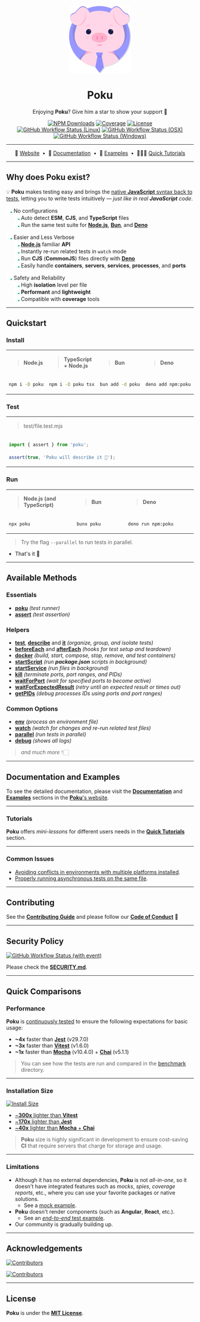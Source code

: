 <div align="center">
<img height="180" alt="Poku's Logo" src="https://raw.githubusercontent.com/wellwelwel/poku/main/.github/assets/readme/poku.svg">

# Poku

Enjoying **Poku**? Give him a star to show your support 🌟

[![NPM Downloads](https://img.shields.io/npm/dt/poku.svg?logo=npm&logoColor=white&color=1e90ff)](https://www.npmjs.com/package/poku)
[![Coverage](https://img.shields.io/codecov/c/github/wellwelwel/poku)](https://app.codecov.io/github/wellwelwel/poku)
[![License](https://img.shields.io/npm/l/poku?maxAge=2592000&color=9c88ff)](https://github.com/wellwelwel/poku/blob/main/LICENSE)<br />
[![GitHub Workflow Status (Linux)](https://img.shields.io/github/actions/workflow/status/wellwelwel/poku/ci_coverage-linux.yml?event=push&label=&branch=main&logo=ubuntu&logoColor=white)](https://github.com/wellwelwel/poku/actions/workflows/ci_coverage-linux.yml?query=branch%3Amain)
[![GitHub Workflow Status (OSX)](https://img.shields.io/github/actions/workflow/status/wellwelwel/poku/ci_coverage-osx.yml?event=push&label=&branch=main&logo=apple&logoColor=white)](https://github.com/wellwelwel/poku/actions/workflows/ci_coverage-osx.yml?query=branch%3Amain)
[![GitHub Workflow Status (Windows)](https://img.shields.io/github/actions/workflow/status/wellwelwel/poku/ci_coverage-windows.yml?event=push&label=&branch=main&logo=windows&logoColor=white)](https://github.com/wellwelwel/poku/actions/workflows/ci_coverage-windows.yml?query=branch%3Amain)

---

🐷 [Website](https://poku.io/)<span>&nbsp;&nbsp;•&nbsp;&nbsp;</span>📒 [Documentation](https://poku.io/docs/category/documentation)<span>&nbsp;&nbsp;•&nbsp;&nbsp;</span>🧪 [Examples](https://poku.io/docs/category/examples)<span>&nbsp;&nbsp;•&nbsp;&nbsp;</span>🧑🏻‍🎓 [Quick Tutorials](https://poku.io/docs/category/quick-tutorials)

</div>

---

## Why does Poku exist?

💡 **Poku** makes testing easy and brings the [native **JavaScript** syntax back to tests](https://poku.io/docs/philosophy#javascript-essence-for-tests-), letting you to write tests intuitively — _just like in real **JavaScript** code_.

<img width="16" height="16" alt="check" src="https://raw.githubusercontent.com/wellwelwel/poku/main/.github/assets/readme/check.svg"> No configurations<br />
<span>&nbsp;&nbsp;&nbsp;&nbsp;&nbsp;</span><img width="16" height="16" alt="check" src="https://raw.githubusercontent.com/wellwelwel/poku/main/.github/assets/readme/check.svg"> Auto detect **ESM**, **CJS**, and **TypeScript** files<br />
<span>&nbsp;&nbsp;&nbsp;&nbsp;&nbsp;</span><img width="16" height="16" alt="check" src="https://raw.githubusercontent.com/wellwelwel/poku/main/.github/assets/readme/check.svg"> Run the same test suite for [**Node.js**][node-version-url], [**Bun**][bun-version-url], and [**Deno**][deno-version-url]<br />

<img width="16" height="16" alt="check" src="https://raw.githubusercontent.com/wellwelwel/poku/main/.github/assets/readme/check.svg"> Easier and Less Verbose<br />
<span>&nbsp;&nbsp;&nbsp;&nbsp;&nbsp;</span><img width="16" height="16" alt="check" src="https://raw.githubusercontent.com/wellwelwel/poku/main/.github/assets/readme/check.svg"> [**Node.js**][node-version-url] familiar **API**<br />
<span>&nbsp;&nbsp;&nbsp;&nbsp;&nbsp;</span><img width="16" height="16" alt="check" src="https://raw.githubusercontent.com/wellwelwel/poku/main/.github/assets/readme/check.svg"> Instantly re-run related tests in `watch` mode<br />
<span>&nbsp;&nbsp;&nbsp;&nbsp;&nbsp;</span><img width="16" height="16" alt="check" src="https://raw.githubusercontent.com/wellwelwel/poku/main/.github/assets/readme/check.svg"> Run **CJS** (**CommonJS**) files directly with [**Deno**][deno-version-url]<br />
<span>&nbsp;&nbsp;&nbsp;&nbsp;&nbsp;</span><img width="16" height="16" alt="check" src="https://raw.githubusercontent.com/wellwelwel/poku/main/.github/assets/readme/check.svg"> Easily handle **containers**, **servers**, **services**, **processes**, and **ports**<br />

<img width="16" height="16" alt="check" src="https://raw.githubusercontent.com/wellwelwel/poku/main/.github/assets/readme/check.svg"> Safety and Reliability<br />
<span>&nbsp;&nbsp;&nbsp;&nbsp;&nbsp;</span><img width="16" height="16" alt="check" src="https://raw.githubusercontent.com/wellwelwel/poku/main/.github/assets/readme/check.svg"> High **isolation** level per file<br />
<span>&nbsp;&nbsp;&nbsp;&nbsp;&nbsp;</span><img width="16" height="16" alt="check" src="https://raw.githubusercontent.com/wellwelwel/poku/main/.github/assets/readme/check.svg"> **Performant** and **lightweight**<br />
<span>&nbsp;&nbsp;&nbsp;&nbsp;&nbsp;</span><img width="16" height="16" alt="check" src="https://raw.githubusercontent.com/wellwelwel/poku/main/.github/assets/readme/check.svg"> Compatible with **coverage** tools

---

## Quickstart

### Install

<table>
<tr>
<td><blockquote><b>Node.js</b</blockquote></td>
<td><blockquote><b>TypeScript + Node.js</b</blockquote></td>
<td><blockquote><b>Bun</b</blockquote></td>
<td><blockquote><b>Deno</b</blockquote></td>
</tr>
<tr>
<td width="400">

```bash
npm i -D poku
```

</td>
<td width="400">

```bash
npm i -D poku tsx
```

</td>
<td width="400">

```bash
bun add -d poku
```

</td>
<td width="400">

```bash
deno add npm:poku
```

</td>
</tr>
</table>

### Test

<table>
<tr>
<td>
<blockquote>test/file.test.mjs</blockquote>
</td>
</tr>
<tr>
<td width="1200">

```ts
import { assert } from 'poku';

assert(true, 'Poku will describe it 🐷');
```

</td>
</tr>
</table>

### Run

<table>
<tr>
<td><blockquote><b>Node.js (and TypeScript)</b</blockquote></td>
<td><blockquote><b>Bun</b</blockquote></td>
<td><blockquote><b>Deno</b</blockquote></td>
</tr>
<tr>
<td width="400">

```bash
npx poku
```

</td>
<td width="400">

```bash
bunx poku
```

</td>
<td width="400">

```bash
deno run npm:poku
```

</td>
</tr>
</table>

> Try the flag `--parallel` to run tests in parallel.

- That's it 🎉

---

## Available Methods

### Essentials

- [**poku**](https://poku.io/docs/category/-poku) _(test runner)_
- [**assert**](https://poku.io/docs/documentation/assert) _(test assertion)_

### Helpers

- [**test**](https://poku.io/docs/documentation/helpers/test), [**describe**](https://poku.io/docs/documentation/helpers/describe) and [**it**](https://poku.io/docs/documentation/helpers/it) _(organize, group, and isolate tests)_
- [**beforeEach**](https://poku.io/docs/category/-before-and-after-each) and [**afterEach**](https://poku.io/docs/category/-before-and-after-each) _(hooks for test setup and teardown)_
- [**docker**](https://poku.io/docs/documentation/helpers/containers) _(build, start, compose, stop, remove, and test containers)_
- [**startScript**](https://poku.io/docs/documentation/helpers/startScript) _(run **package.json** scripts in background)_
- [**startService**](https://poku.io/docs/documentation/helpers/startService) _(run files in background)_
- [**kill**](https://poku.io/docs/documentation/helpers/processes/kill) _(terminate ports, port ranges, and PIDs)_
- [**waitForPort**](https://poku.io/docs/documentation/helpers/processes/wait-for-port) _(wait for specified ports to become active)_
- [**waitForExpectedResult**](https://poku.io/docs/documentation/helpers/processes/wait-for-expected-result) _(retry until an expected result or times out)_
- [**getPIDs**](https://poku.io/docs/documentation/helpers/processes/get-pids) _(debug processes IDs using ports and port ranges)_

### Common Options

- [**env**](https://poku.io/docs/documentation/helpers/env) _(process an environment file)_
- [**watch**](https://poku.io/docs/documentation/poku/options/watch) _(watch for changes and re-run related test files)_
- [**parallel**](https://poku.io/docs/documentation/poku/options/parallel) _(run tests in parallel)_
- [**debug**](https://poku.io/docs/documentation/poku/options/debug) _(shows all logs)_

> _and much more_ 👇🏻

---

## Documentation and Examples

To see the detailed documentation, please visit the [**Documentation**](https://poku.io/docs/category/documentation) and [**Examples**](https://poku.io/docs/category/examples) sections in the [**Poku**'s website](https://poku.io).

---

### Tutorials

**Poku** offers _mini-lessons_ for different users needs in the [**Quick Tutorials**](https://poku.io/docs/category/quick-tutorials) section.

---

### Common Issues

- [Avoiding conflicts in environments with multiple platforms installed](https://poku.io/docs/tutorials/cross-platform#recommendations).
- [Properly running asynchronous tests on the same file](https://poku.io/docs/examples/promises).

---

## Contributing

See the [**Contributing Guide**](https://github.com/wellwelwel/poku/blob/main/CONTRIBUTING.md) and please follow our [**Code of Conduct**](https://github.com/wellwelwel/poku/blob/main/CODE_OF_CONDUCT.md) 🚀

---

## Security Policy

[![GitHub Workflow Status (with event)](https://img.shields.io/github/actions/workflow/status/wellwelwel/poku/ci_codeql.yml?event=push&label=&branch=main&logo=github&logoColor=white)](https://github.com/wellwelwel/poku/actions/workflows/ci_codeql.yml?query=branch%3Amain)

Please check the [**SECURITY.md**](https://github.com/wellwelwel/poku/blob/main/SECURITY.md).

---

## Quick Comparisons

### Performance

**Poku** is [continuously tested](https://github.com/wellwelwel/poku/blob/main/.github/workflows/ci_benchmark.yml) to ensure the following expectations for basic usage:

- **~4x** faster than [**Jest**](https://github.com/jestjs/jest) (v29.7.0)
- **~3x** faster than [**Vitest**](https://github.com/vitest-dev/vitest) (v1.6.0)
- **~1x** faster than [**Mocha**](https://github.com/mochajs/mocha) (v10.4.0) + [**Chai**](https://github.com/chaijs/chai) (v5.1.1)

> You can see how the tests are run and compared in the [benchmark](https://github.com/wellwelwel/poku/tree/main/benchmark) directory.

---

### Installation Size

[![Install Size](https://packagephobia.com/badge?p=poku)](https://pkg-size.dev/poku)

- [~**300x** lighter than **Vitest**](https://pkg-size.dev/vitest)
- [~**170x** lighter than **Jest**](https://pkg-size.dev/jest)
- [~**40x** lighter than **Mocha** + **Chai**](https://pkg-size.dev/mocha%20chai)

> **Poku** size is highly significant in development to ensure cost-saving **CI** that require servers that charge for storage and usage.

---

### Limitations

- Although it has no external dependencies, **Poku** is not _all-in-one_, so it doesn't have integrated features such as _mocks_, _spies_, _coverage reports_, etc., where you can use your favorite packages or native solutions.
  - See a [mock example](https://poku.io/docs/category/mock).
- **Poku** doesn't render components (such as **Angular**, **React**, etc.).
  - See an [_end-to-end_ test example](https://poku.io/docs/examples/browser/react).
- Our community is gradually building up.

---

## Acknowledgements

[![Contributors](https://img.shields.io/github/contributors/wellwelwel/poku)](https://github.com/wellwelwel/poku/graphs/contributors)

[![Contributors](https://opencollective.com/poku/contributors.svg?width=890&button=false)](https://github.com/wellwelwel/poku/graphs/contributors)

---

## License

**Poku** is under the [**MIT License**](https://github.com/wellwelwel/poku/blob/main/LICENSE).

[node-version-url]: https://github.com/nodejs/node
[bun-version-url]: https://github.com/oven-sh/bun
[deno-version-url]: https://github.com/denoland/deno

